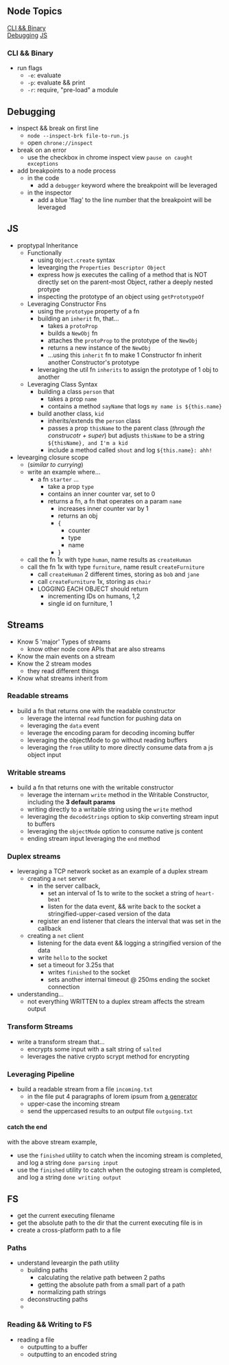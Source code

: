 ## Node Topics

[CLI && Binary](#cli-&&-binary)  
[Debugging](#debugging)
[JS](#js)

### CLI && Binary

- run flags
  - `-e`: evaluate
  - `-p`: evaluate && print
  - `-r`: require, "pre-load" a module

## Debugging

- inspect && break on first line
  - `node --inspect-brk file-to-run.js`
  - open `chrone://inspect`
- break on an error
  - use the checkbox in chrome inspect view `pause on caught exceptions`
- add breakpoints to a node process
  - in the code
    - add a `debugger` keyword where the breakpoint will be leveraged
  - in the inspector
    - add a blue 'flag' to the line number that the breakpoint will be leveraged

## JS

- proptypal Inheritance
  - Functionally
    - using `Object.create` syntax
    - levearging the `Properties Descriptor Object`
    - express how js executes the calling of a method that is NOT directly set on the parent-most Object, rather a deeply nested protype
    - inspecting the prototype of an object using `getPrototypeOf`
  - Leveraging Constructor Fns
    - using the `prototype` property of a fn
    - building an `inherit` fn, that...
      - takes a `protoProp`
      - builds a `NewObj` fn
      - attaches the `protoProp` to the prototype of the `NewObj`
      - returns a new instance of the `NewObj`
      - ...using this `inherit` fn to make 1 Constructor fn inherit another Constructor's prototype
    - leveraging the util fn `inherits` to assign the prototype of 1 obj to another
  - Leveraging Class Syntax
    - building a class `person` that
      - takes a prop `name`
      - contains a method `sayName` that logs `my name is ${this.name}`
    - build another class, `kid`
      - inherits/extends the `person` class
      - passes a prop `thisName` to the parent class (_through the construcotr + super_) but adjusts `thisName` to be a string `${thisName}, and I'm a kid`
      - include a method called `shout` and log `${this.name}: ahh!`
- levearging closure scope
  - (_similar to currying_)
  - write an example where...
    - a fn `starter` ...
      - take a prop `type`
      - contains an inner counter var, set to 0
      - returns a fn, a fn that operates on a param `name`
        - increases inner counter var by 1
        - returns an obj
        - {
          - counter
          - type
          - name
        - }
  - call the fn 1x with type `human`, name results as `createHuman`
  - call the fn 1x with type `furniture`, name result `createFurniture`
    - call `createHuman` 2 different times, storing as `bob` and `jane`
    - call `createFurniture` 1x, storing as `chair`
    - LOGGING EACH OBJECT should return
      - incrementing IDs on humans, 1,2
      - single id on furniture, 1

## Streams

- Know 5 'major' Types of streams
  - know other node core APIs that are also streams
- Know the main events on a stream
- Know the 2 stream modes
  - they read different things
- Know what streams inherit from

### Readable streams

- build a fn that returns one with the readable constructor
  - leverage the internal `read` function for pushing data on
  - leveraging the `data` event
  - leverage the encoding param for decoding incoming buffer
  - leveraging the objectMode to go without reading buffers
  - leveraging the `from` utility to more directly consume data from a js object input

### Writable streams

- build a fn that returns one with the writable constructor
  - leverage the internam `write` method in the Writable Constructor, including the **3 default params**
  - writing directly to a writable string using the `write` method
  - leveraging the `decodeStrings` option to skip converting stream input to buffers
  - leveraging the `objectMode` option to consume native js content
  - ending stream input leveraging the `end` method

### Duplex streams

- leveraging a TCP network socket as an example of a duplex stream
  - creating a `net` server
    - in the server callback,
      - set an interval of 1s to write to the socket a string of `heart-beat`
      - listen for the data event, && write back to the socket a stringified-upper-cased version of the data
    - register an end listener that clears the interval that was set in the callback
  - creating a `net` client
    - listening for the data event && logging a stringified version of the data
    - write `hello` to the socket
    - set a timeout for 3.25s that
      - writes `finished` to the socket
      - sets another internal timeout @ 250ms ending the socket connection
- understanding...
  - not everything WRITTEN to a duplex stream affects the stream output

### Transform Streams

- write a transform stream that...
  - encrypts some input with a salt string of `salted`
  - leverages the native crypto scrypt method for encrypting

### Leveraging Pipeline

- build a readable stream from a file `incoming.txt`
  - in the file put 4 paragraphs of lorem ipsum from [a generator](https://www.lipsum.com/)
  - upper-case the incoming stream
  - send the uppercased results to an output file `outgoing.txt`

#### catch the end

with the above stream example,

- use the `finished` utility to catch when the incoming stream is completed, and log a string `done parsing input`
- use the `finished` utility to catch when the outoging stream is completed, and log a string `done writing output`

## FS

- get the current executing filename
- get the absolute path to the dir that the current executing file is in
- create a cross-platform path to a file

### Paths

- understand leveargin the path utility
  - building paths
    - calculating the relative path between 2 paths
    - getting the absolute path from a small part of a path
    - normalizing path strings
  - deconstructing paths
  -

### Reading && Writing to FS

- reading a file
  - outputting to a buffer
  - outputting to an encoded string
